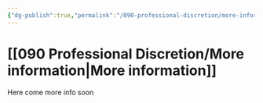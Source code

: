```yaml
---
{"dg-publish":true,"permalink":"/090-professional-discretion/more-information/"}
---
```


# [[090 Professional Discretion/More information\|More information]]
Here come more info soon